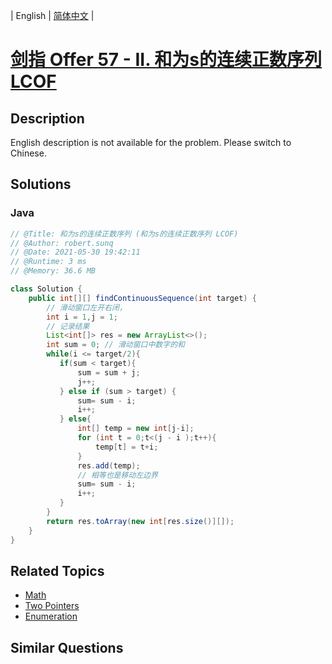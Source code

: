 
| English | [简体中文](README.md) |

# [剑指 Offer 57 - II. 和为s的连续正数序列 LCOF](https://leetcode.cn//problems/he-wei-sde-lian-xu-zheng-shu-xu-lie-lcof/)

## Description

<p>English description is not available for the problem. Please switch to Chinese.</p>


## Solutions


### Java

```Java
// @Title: 和为s的连续正数序列 (和为s的连续正数序列 LCOF)
// @Author: robert.sunq
// @Date: 2021-05-30 19:42:11
// @Runtime: 3 ms
// @Memory: 36.6 MB

class Solution {
    public int[][] findContinuousSequence(int target) {
        // 滑动窗口左开右闭，
        int i = 1,j = 1;
        // 记录结果
        List<int[]> res = new ArrayList<>();
        int sum = 0; // 滑动窗口中数字的和
        while(i <= target/2){
           if(sum < target){
               sum = sum + j;
               j++;
           } else if (sum > target) {
               sum= sum - i;
               i++;
           } else{
               int[] temp = new int[j-i];
               for (int t = 0;t<(j - i );t++){
                   temp[t] = t+i;
               }
               res.add(temp);
               // 相等也是移动左边界
               sum= sum - i;
               i++;
           }
        }
        return res.toArray(new int[res.size()][]);
    }
}
```



## Related Topics

- [Math](https://leetcode.cn//tag/math)
- [Two Pointers](https://leetcode.cn//tag/two-pointers)
- [Enumeration](https://leetcode.cn//tag/enumeration)

## Similar Questions


